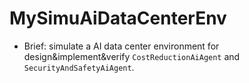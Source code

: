 # MySimuAiDataCenterEnv
- Brief: simulate a AI data center environment for design&implement&verify `CostReductionAiAgent` and `SecurityAndSafetyAiAgent`.